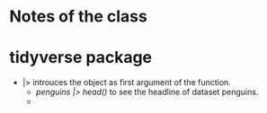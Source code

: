 # Notes of the class

# tidyverse package

- |> introuces the object as first argument of the function.
    - *penguins |> head()* to see the headline of dataset penguins.
    - 